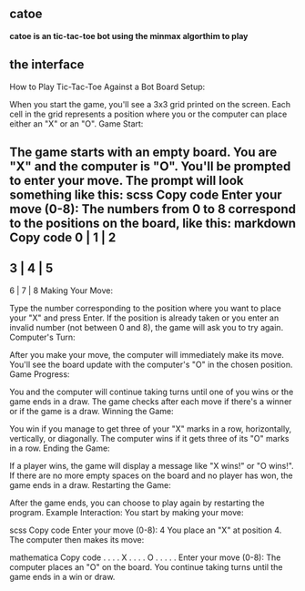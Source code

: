## catoe 

**catoe is an tic-tac-toe bot using the minmax algorthim to play**

## the interface 

How to Play Tic-Tac-Toe Against a Bot
Board Setup:

When you start the game, you'll see a 3x3 grid printed on the screen. Each cell in the grid represents a position where you or the computer can place either an "X" or an "O".
Game Start:

The game starts with an empty board. You are "X" and the computer is "O".
You'll be prompted to enter your move. The prompt will look something like this:
scss
Copy code
Enter your move (0-8):
The numbers from 0 to 8 correspond to the positions on the board, like this:
markdown
Copy code
0 | 1 | 2
---------
3 | 4 | 5
---------
6 | 7 | 8
Making Your Move:

Type the number corresponding to the position where you want to place your "X" and press Enter.
If the position is already taken or you enter an invalid number (not between 0 and 8), the game will ask you to try again.
Computer's Turn:

After you make your move, the computer will immediately make its move.
You'll see the board update with the computer's "O" in the chosen position.
Game Progress:

You and the computer will continue taking turns until one of you wins or the game ends in a draw.
The game checks after each move if there's a winner or if the game is a draw.
Winning the Game:

You win if you manage to get three of your "X" marks in a row, horizontally, vertically, or diagonally.
The computer wins if it gets three of its "O" marks in a row.
Ending the Game:

If a player wins, the game will display a message like "X wins!" or "O wins!".
If there are no more empty spaces on the board and no player has won, the game ends in a draw.
Restarting the Game:

After the game ends, you can choose to play again by restarting the program.
Example Interaction:
You start by making your move:

scss
Copy code
Enter your move (0-8): 4
You place an "X" at position 4.
The computer then makes its move:

mathematica
Copy code
. . . 
. X . 
. . . 
O . . 
. . . 
Enter your move (0-8):
The computer places an "O" on the board.
You continue taking turns until the game ends in a win or draw.
